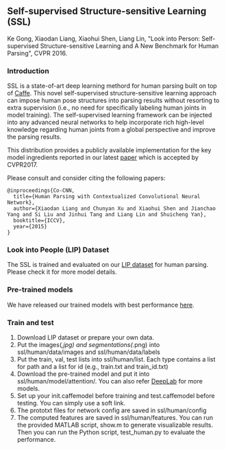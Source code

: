 ## Self-supervised Structure-sensitive Learning (SSL)
Ke Gong, Xiaodan Liang, Xiaohui Shen, Liang Lin, "Look into Person: Self-supervised Structure-sensitive Learning and A New Benchmark for Human Parsing", CVPR 2016.

### Introduction

SSL is a state-of-art deep learning methord for human parsing built on top of [Caffe](http://caffe.berkeleyvision.org).
This novel self-supervised structure-sensitive learning approach can impose human pose structures into parsing results without resorting to extra supervision (i.e., no
need for specifically labeling human joints in model training). The self-supervised learning framework can be injected into any advanced neural networks to help incorporate rich high-level knowledge regarding human joints from a global perspective and improve the parsing results.

This distribution provides a publicly available implementation for the key model ingredients reported in our latest [paper](http://arxiv.org/abs/1606.00915) which is accepted by CVPR2017.

Please consult and consider citing the following papers:

    @inproceedings{Co-CNN,
      title={Human Parsing with Contextualized Convolutional Neural Network},
      author={Xiaodan Liang and Chunyan Xu and Xiaohui Shen and Jianchao Yang and Si Liu and Jinhui Tang and Liang Lin and Shuicheng Yan},
      booktitle={ICCV},
      year={2015}
    }

### Look into People (LIP) Dataset

The SSL is trained and evaluated on our [LIP dataset](http://hcp.sysu.edu.cn/lip/) for human parsing. Please check it for more model details.


### Pre-trained models

We have released our trained models with best performance [here](https://drive.google.com/open?id=0BzvH3bSnp3E9eHMyVS1RbUVDems).


### Train and test

1. Download LIP dataset or prepare your own data.
2. Put the images(*,jpg) and segmentations(*.png) into ssl/human/data/images and ssl/human/data/labels
3. Put the train, val, test lists into ssl/human/list. Each type contains a list for path and a list for id (e.g., train.txt and train_id.txt) 
4. Download the pre-trained model and put it into ssl/human/model/attention/. You can also refer [DeepLab](https://bitbucket.org/aquariusjay/deeplab-public-ver2) for more models. 
5. Set up your init.caffemodel before training and test.caffemodel before testing. You can simply use a soft link.
6. The prototxt files for network config are saved in ssl/human/config
7. The computed features are saved in ssl/human/features. You can run the provided MATLAB script, show.m to generate visualizable results. Then you can run the Python script, test_human.py to evaluate the performance.
